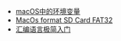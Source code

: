 * [macOS中的环境变量](/operating-system/macOS中的环境变量.md)
* [MacOs format SD Card FAT32](/operating-system/MacOs-format-SD-Card-FAT32.md)
* [汇编语言极简入门](/operating-system/汇编语言极简入门.md)